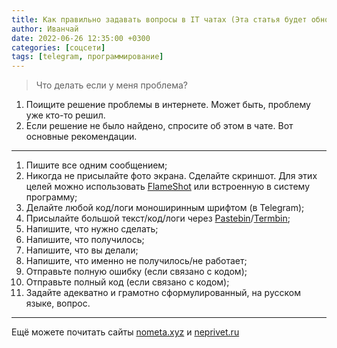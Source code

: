 ```yaml
---
title: Как правильно задавать вопросы в IT чатах (Эта статья будет обновляться)
author: Иванчай
date: 2022-06-26 12:35:00 +0300
categories: [соцсети]
tags: [telegram, программирование]
---
```


>Что делать если у меня проблема?

1. Поищите решение проблемы в интернете. Может быть, проблему уже кто-то решил.
2. Если решение не было найдено, спросите об этом в чате. Вот основные рекомендации.

---

1. Пишите все одним сообщением;
2. Никогда не присылайте фото экрана. Сделайте скриншот. Для этих целей можно использовать [FlameShot](https://flameshot.org/) или встроенную в систему программу;
3. Делайте любой код/логи моноширинным шрифтом (в Telegram);
4. Присылайте большой текст/код/логи через [Pastebin](https://pastebin.com/)/[Termbin](https://termbin.com/);
5. Напишите, что нужно сделать;
6. Напишите, что получилось;
7. Напишите, что вы делали;
8. Напишите, что именно не получилось/не работает;
9. Отправьте полную ошибку (если связано с кодом);
10. Отправьте полный код (если связано с кодом);
11. Задайте адекватно и грамотно сформулированный, на русском языке, вопрос.

---

Ещё можете почитать сайты [nometa.xyz](https://nometa.xyz) и [neprivet.ru](https://neprivet.ru)
